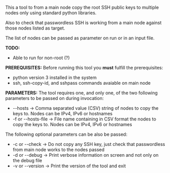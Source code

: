 This a tool to from a main node copy the root SSH public keys to multiple nodes only using standard python libraries. 

Also to check that passwordless SSH is working from a main node against those nodes listed as target.

The list of nodes can be passed as parameter on run or in an input file.

**TODO:**
 * Able to run for non-root (?)
 

**PREREQUISITES:** Before running this tool you **must** fulfill the prerequisites:
 * python version 3 installed in the system
 * ssh, ssh-copy-id, and sshpass commands avaiable on main node


**PARAMETERS:**
The tool requires one, and only one, of the two following parameters to be passed on during invocation:
 * --hosts -> Comma separated value (CSV) string of nodes to copy the keys to. Nodes can be IPv4, IPv6 or hostnames
 * -f or --hosts-file -> File name containing in CSV format the nodes to copy the keys to. Nodes can be IPv4, IPv6 or hostnames


The following optional parameters can be also be passed:
 * -c or --check -> Do not copy any SSH key, just check that passwordless from main node works to the nodes passed
 * -d or --debug -> Print verbose information on screen and not only on the debug file
 * -v or --version -> Print the version of the tool and exit

